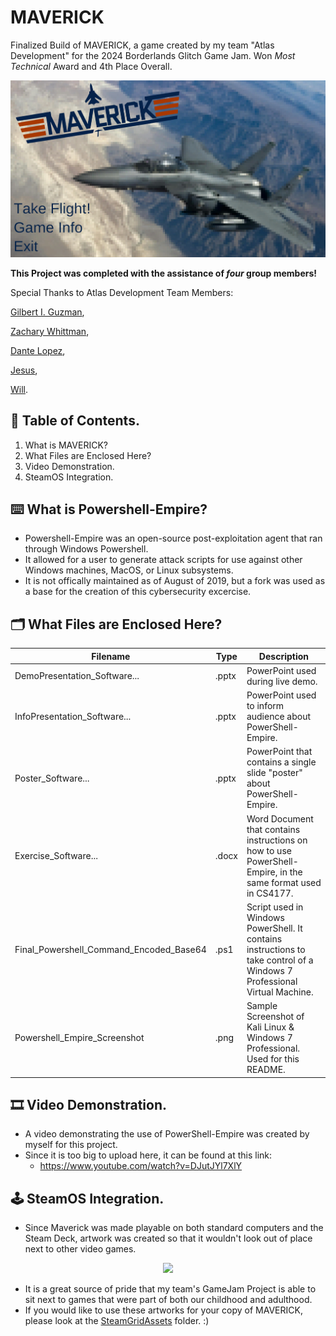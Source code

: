 # MAVERICK
Finalized Build of MAVERICK, a game created by my team "Atlas Development" for the 2024 Borderlands Glitch Game Jam. Won *Most Technical* Award and 4th Place Overall. 

<p align="center">
<img src="https://github.com/Azaze7/MAVERICK/blob/main/ReadMeAssets/Maverick_TitleScreen.png" /> 
</p>

**This Project was completed with the assistance of *four* group members!**

Special Thanks to Atlas Development Team Members:

[Gilbert I. Guzman](https://github.com/FernRemes "Gilbert's Github"),

[Zachary Whittman](https://github.com/JMSaint14 "Jose's Github"),

[Dante Lopez](https://github.com/hodiazwn "Hector's Github"),

[Jesus](),

[Will]().

## 🔎 Table of Contents.

1. What is MAVERICK?
2. What Files are Enclosed Here?
3. Video Demonstration.
4. SteamOS Integration.

## ⌨️ What is Powershell-Empire? 

* Powershell-Empire was an open-source post-exploitation agent that ran through Windows Powershell.
* It allowed for a user to generate attack scripts for use against other Windows machines, MacOS, or Linux subsystems.
* It is not offically maintained as of August of 2019, but a fork was used as a base for the creation of this cybersecurity excercise.

## 🗂️ What Files are Enclosed Here?

| Filename | Type | Description | 
| --------------- | --------------- | --------------- |
| DemoPresentation_Software... | .pptx | PowerPoint used during live demo. |
| InfoPresentation_Software... | .pptx | PowerPoint used to inform audience about PowerShell-Empire. |
| Poster_Software... | .pptx | PowerPoint that contains a single slide "poster" about PowerShell-Empire. |
| Exercise_Software... | .docx | Word Document that contains instructions on how to use PowerShell-Empire, in the same format used in CS4177. |
| Final_Powershell_Command_Encoded_Base64 | .ps1 | Script used in Windows PowerShell. It contains instructions to take control of a Windows 7 Professional Virtual Machine. |
| Powershell_Empire_Screenshot | .png | Sample Screenshot of Kali Linux & Windows 7 Professional. Used for this README. |

## 🎞️ Video Demonstration.

* A video demonstrating the use of PowerShell-Empire was created by myself for this project.
* Since it is too big to upload here, it can be found at this link:
  * https://www.youtube.com/watch?v=DJutJYl7XlY 

## 🕹️ SteamOS Integration.

* Since Maverick was made playable on both standard computers and the Steam Deck, artwork was created so that it wouldn't look out of place next to other video games.

<p align="center">
<img src="https://github.com/Azaze7/MAVERICK/blob/main/SteamGridAssets/Maverick_SteamOS_Demonstration.gif" height="375px"> 
</p>

* It is a great source of pride that my team's GameJam Project is able to sit next to games that were part of both our childhood and adulthood.
* If you would like to use these artworks for your copy of MAVERICK, please look at the [SteamGridAssets](https://github.com/Azaze7/MAVERICK/tree/main/SteamGridAssets "Steam Grid Artwork") folder. :)

